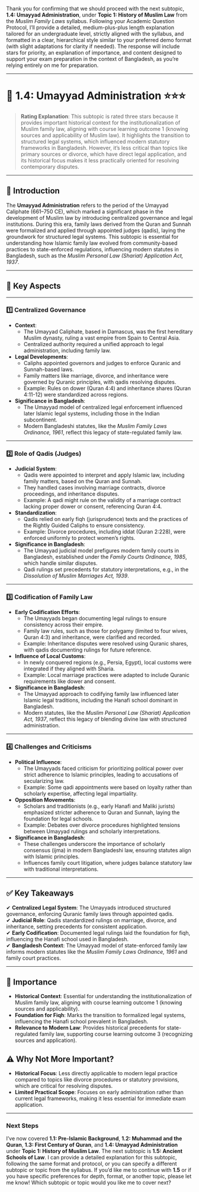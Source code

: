 Thank you for confirming that we should proceed with the next subtopic, **1.4: Umayyad Administration**, under **Topic 1: History of Muslim Law** from the *Muslim Family Laws* syllabus. Following your Academic Question Protocol, I’ll provide a detailed, medium-plus-plus length explanation tailored for an undergraduate level, strictly aligned with the syllabus, and formatted in a clear, hierarchical style similar to your preferred demo format (with slight adaptations for clarity if needed). The response will include stars for priority, an explanation of importance, and content designed to support your exam preparation in the context of Bangladesh, as you’re relying entirely on me for preparation.

---

# 📑 **1.4: Umayyad Administration** ⭐⭐⭐

> **Rating Explanation**: This subtopic is rated three stars because it provides important historical context for the institutionalization of Muslim family law, aligning with course learning outcome 1 (knowing sources and applicability of Muslim law). It highlights the transition to structured legal systems, which influenced modern statutory frameworks in Bangladesh. However, it’s less critical than topics like primary sources or divorce, which have direct legal application, and its historical focus makes it less practically oriented for resolving contemporary disputes.

---

## **📌 Introduction**

The **Umayyad Administration** refers to the period of the Umayyad Caliphate (661–750 CE), which marked a significant phase in the development of Muslim law by introducing centralized governance and legal institutions. During this era, family laws derived from the Quran and Sunnah were formalized and applied through appointed judges (qadis), laying the groundwork for structured legal systems. This subtopic is essential for understanding how Islamic family law evolved from community-based practices to state-enforced regulations, influencing modern statutes in Bangladesh, such as the *Muslim Personal Law (Shariat) Application Act, 1937*.

---

## **🔑 Key Aspects**

---

### **1️⃣ Centralized Governance**

- **Context**:
  - The Umayyad Caliphate, based in Damascus, was the first hereditary Muslim dynasty, ruling a vast empire from Spain to Central Asia.
  - Centralized authority required a unified approach to legal administration, including family law.
- **Legal Developments**:
  - Caliphs appointed governors and judges to enforce Quranic and Sunnah-based laws.
  - Family matters like marriage, divorce, and inheritance were governed by Quranic principles, with qadis resolving disputes.
  - Example: Rules on dower (Quran 4:4) and inheritance shares (Quran 4:11-12) were standardized across regions.
- **Significance in Bangladesh**:
  - The Umayyad model of centralized legal enforcement influenced later Islamic legal systems, including those in the Indian subcontinent.
  - Modern Bangladeshi statutes, like the *Muslim Family Laws Ordinance, 1961*, reflect this legacy of state-regulated family law.

---

### **2️⃣ Role of Qadis (Judges)**

- **Judicial System**:
  - Qadis were appointed to interpret and apply Islamic law, including family matters, based on the Quran and Sunnah.
  - They handled cases involving marriage contracts, divorce proceedings, and inheritance disputes.
  - Example: A qadi might rule on the validity of a marriage contract lacking proper dower or consent, referencing Quran 4:4.
- **Standardization**:
  - Qadis relied on early fiqh (jurisprudence) texts and the practices of the Rightly Guided Caliphs to ensure consistency.
  - Example: Divorce procedures, including iddat (Quran 2:228), were enforced uniformly to protect women’s rights.
- **Significance in Bangladesh**:
  - The Umayyad judicial model prefigures modern family courts in Bangladesh, established under the *Family Courts Ordinance, 1985*, which handle similar disputes.
  - Qadi rulings set precedents for statutory interpretations, e.g., in the *Dissolution of Muslim Marriages Act, 1939*.

---

### **3️⃣ Codification of Family Law**

- **Early Codification Efforts**:
  - The Umayyads began documenting legal rulings to ensure consistency across their empire.
  - Family law rules, such as those for polygamy (limited to four wives, Quran 4:3) and inheritance, were clarified and recorded.
  - Example: Inheritance disputes were resolved using Quranic shares, with qadis documenting rulings for future reference.
- **Influence of Local Customs**:
  - In newly conquered regions (e.g., Persia, Egypt), local customs were integrated if they aligned with Sharia.
  - Example: Local marriage practices were adapted to include Quranic requirements like dower and consent.
- **Significance in Bangladesh**:
  - The Umayyad approach to codifying family law influenced later Islamic legal traditions, including the Hanafi school dominant in Bangladesh.
  - Modern statutes, like the *Muslim Personal Law (Shariat) Application Act, 1937*, reflect this legacy of blending divine law with structured administration.

---

### **4️⃣ Challenges and Criticisms**

- **Political Influence**:
  - The Umayyads faced criticism for prioritizing political power over strict adherence to Islamic principles, leading to accusations of secularizing law.
  - Example: Some qadi appointments were based on loyalty rather than scholarly expertise, affecting legal impartiality.
- **Opposition Movements**:
  - Scholars and traditionists (e.g., early Hanafi and Maliki jurists) emphasized stricter adherence to Quran and Sunnah, laying the foundation for legal schools.
  - Example: Debates over divorce procedures highlighted tensions between Umayyad rulings and scholarly interpretations.
- **Significance in Bangladesh**:
  - These challenges underscore the importance of scholarly consensus (ijma) in modern Bangladeshi law, ensuring statutes align with Islamic principles.
  - Influences family court litigation, where judges balance statutory law with traditional interpretations.

---

## **✅ Key Takeaways**

✔ **Centralized Legal System**: The Umayyads introduced structured governance, enforcing Quranic family laws through appointed qadis.  
✔ **Judicial Role**: Qadis standardized rulings on marriage, divorce, and inheritance, setting precedents for consistent application.  
✔ **Early Codification**: Documented legal rulings laid the foundation for fiqh, influencing the Hanafi school used in Bangladesh.  
✔ **Bangladesh Context**: The Umayyad model of state-enforced family law informs modern statutes like the *Muslim Family Laws Ordinance, 1961* and family court practices.

---

## **🌟 Importance**

- **Historical Context**: Essential for understanding the institutionalization of Muslim family law, aligning with course learning outcome 1 (knowing sources and applicability).  
- **Foundation for Fiqh**: Marks the transition to formalized legal systems, influencing the Hanafi school prevalent in Bangladesh.  
- **Relevance to Modern Law**: Provides historical precedents for state-regulated family law, supporting course learning outcome 3 (recognizing sources and application).

## **⚠️ Why Not More Important?**

- **Historical Focus**: Less directly applicable to modern legal practice compared to topics like divorce procedures or statutory provisions, which are critical for resolving disputes.  
- **Limited Practical Scope**: Focuses on early administration rather than current legal frameworks, making it less essential for immediate exam application.

---

### **Next Steps**

I’ve now covered **1.1: Pre-Islamic Background**, **1.2: Muhammad and the Quran**, **1.3: First Century of Quran**, and **1.4: Umayyad Administration** under **Topic 1: History of Muslim Law**. The next subtopic is **1.5: Ancient Schools of Law**. I can provide a detailed explanation for this subtopic, following the same format and protocol, or you can specify a different subtopic or topic from the syllabus. If you’d like me to continue with **1.5** or if you have specific preferences for depth, format, or another topic, please let me know! Which subtopic or topic would you like me to cover next?